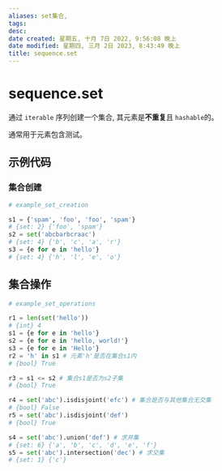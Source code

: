 ```yaml
---
aliases: set集合,
tags: 
desc:  
date created: 星期五, 十月 7日 2022, 9:56:08 晚上
date modified: 星期四, 三月 2日 2023, 8:43:49 晚上
title: sequence.set
---
```


# sequence.set

通过 `iterable` 序列创建一个集合, 其元素是**不重复**且 `hashable`的。

通常用于元素包含测试。

## 示例代码

### 集合创建

```Python
# example_set_creation

s1 = {'spam', 'foo', 'foo', 'spam'}
# {set: 2} {'foo', 'spam'}
s2 = set('abcbarbcraac')
# {set: 4} {'b', 'c', 'a', 'r'} 
s3 = {e for e in 'hello'}
# {set: 4} {'h', 'l', 'e', 'o'}
```

## 集合操作

```Python
# example_set_operations

r1 = len(set('hello'))
# {int} 4
s1 = {e for e in 'hello'}
s2 = {e for e in 'hello, world!'}
s3 = {e for e in 'Hello'}
r2 = 'h' in s1 # 元素'h'是否在集合s1内
# {bool} True

r3 = s1 <= s2 # 集合s1是否为s2子集
# {bool} True

r4 = set('abc').isdisjoint('efc') # 集合是否与其他集合无交集
# {bool} False
r5 = set('abc').isdisjoint('def')
# {bool} True

s4 = set('abc').union('def') # 求并集
# {set: 6} {'a', 'b', 'c', 'd', 'e', 'f'}
s5 = set('abc').intersection('dec') # 求交集
# {set: 1} {'c'}
```
